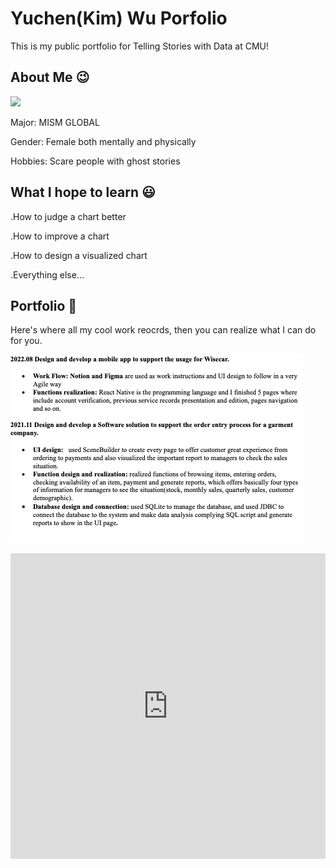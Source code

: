   
# Yuchen(Kim) Wu Porfolio
  This is my public portfolio for Telling Stories with Data at CMU!
  
## About Me :wink:
<img src="https://github.com/kimgogowow/portfolio/blob/main/kimPic.jpeg" height=400></img>

Major: MISM GLOBAL

Gender: Female both mentally and physically

Hobbies: Scare people with ghost stories


## What I hope to learn :smiley:
.How to judge a chart better

.How to improve a chart

.How to design a visualized chart

.Everything else...

## Portfolio :star_struck:
Here's where all my cool work reocrds, then you can realize what I can do for you.

![image](programrecords.png)

<iframe title="[ Kim's life Map ] (Copy)" aria-label="Locator maps" id="datawrapper-chart-ItgMY" src="https://datawrapper.dwcdn.net/ItgMY/1/" scrolling="no" frameborder="0" style="width: 0; min-width: 100% !important; border: none;" height="489"></iframe><script type="text/javascript">!function(){"use strict";window.addEventListener("message",(function(e){if(void 0!==e.data["datawrapper-height"]){var t=document.querySelectorAll("iframe");for(var a in e.data["datawrapper-height"])for(var r=0;r<t.length;r++){if(t[r].contentWindow===e.source)t[r].style.height=e.data["datawrapper-height"][a]+"px"}}}))}();
</script>
